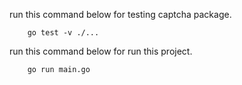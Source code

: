 run this command below for testing captcha package.
``` 
    go test -v ./... 
```

run this command below for run this project.
```
    go run main.go
```
